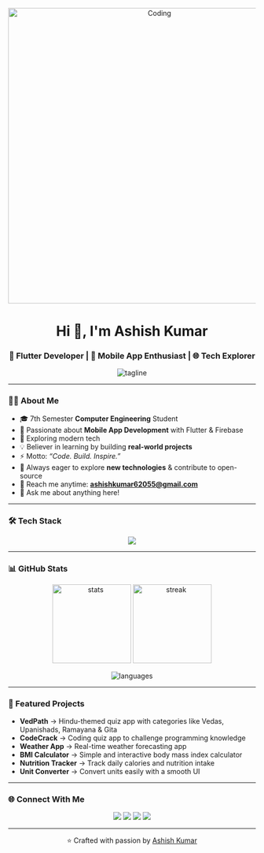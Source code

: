 <!-- Banner / Header -->
<p align="center">
  <img src="https://user-images.githubusercontent.com/74038190/216657029-5cf9a49b-dc02-4046-98af-4937c4a89e20.gif" alt="Coding" width="600"/>
</p>

<h1 align="center">Hi 👋, I'm Ashish Kumar</h1>
<h3 align="center">🚀 Flutter Developer | 📱 Mobile App Enthusiast | 🌐 Tech Explorer</h3>

<!-- Tagline with gradient -->
<p align="center">
  <img src="https://readme-typing-svg.herokuapp.com?font=Fira+Code&pause=1000&width=600&lines=✨+Building+Impactful+Apps+with+Flutter+✨" alt="tagline"/>
</p>

---

### 👨‍💻 About Me  
- 🎓 7th Semester **Computer Engineering** Student  
- 📱 Passionate about **Mobile App Development** with Flutter & Firebase  
- 🌟 Exploring modern tech  
- 💡 Believer in learning by building **real-world projects**  
- ⚡ Motto: *“Code. Build. Inspire.”*  
- 📖 Always eager to explore **new technologies** & contribute to open-source  
- 📧 Reach me anytime: **ashishkumar62055@gmail.com**  
- 💬 Ask me about anything here!  

---

### 🛠️ Tech Stack  
<p align="center">
  <img src="https://skillicons.dev/icons?i=flutter,dart,cpp,java,python,mysql,firebase,git,github,vscode,androidstudio" />
</p>

---

### 📊 GitHub Stats  
<p align="center">
  <img src="https://github-readme-stats.vercel.app/api?username=ashish-kumar108&show_icons=true&theme=tokyonight" alt="stats" height="160"/>
  <img src="https://github-readme-streak-stats.herokuapp.com/?user=ashish-kumar108&theme=tokyonight" alt="streak" height="160"/>
</p>

<p align="center">
  <img src="https://github-readme-stats.vercel.app/api/top-langs/?username=ashish-kumar108&layout=compact&theme=tokyonight" alt="languages" />
</p>

---

### 🌟 Featured Projects  
- **VedPath** → Hindu-themed quiz app with categories like Vedas, Upanishads, Ramayana & Gita  
- **CodeCrack** → Coding quiz app to challenge programming knowledge  
- **Weather App** → Real-time weather forecasting app  
- **BMI Calculator** → Simple and interactive body mass index calculator  
- **Nutrition Tracker** → Track daily calories and nutrition intake  
- **Unit Converter** → Convert units easily with a smooth UI  

---

### 🌐 Connect With Me  
<p align="center">
  <a href="https://www.linkedin.com/in/sanatanii-ashish/" target="_blank"><img src="https://img.shields.io/badge/LinkedIn-0A66C2?style=for-the-badge&logo=linkedin&logoColor=white" /></a>
  <a href="https://x.com/sanatanii_ashis" target="_blank"><img src="https://img.shields.io/badge/Twitter-000000?style=for-the-badge&logo=x&logoColor=white" /></a>
  <a href="https://www.instagram.com/ashishpawarx/" target="_blank"><img src="https://img.shields.io/badge/Instagram-E4405F?style=for-the-badge&logo=instagram&logoColor=white" /></a>
  <a href="mailto:ashishkumar62055@gmail.com"><img src="https://img.shields.io/badge/Email-D14836?style=for-the-badge&logo=gmail&logoColor=white" /></a>
</p>

---

<p align="center">
  ⭐️ Crafted with passion by <a href="https://github.com/ashish-kumar108">Ashish Kumar</a>
</p>
